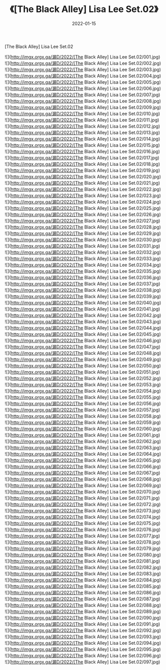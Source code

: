 ﻿---
layout: post
title:  《[The Black Alley] Lisa Lee Set.02》
date:   2022-01-15
img: http://imgx.orgx.ga/漏D/2022/[The Black Alley] Lisa Lee Set.02/000.jpg
categories: [美女, 清纯, 唯美]
---

[The Black Alley] Lisa Lee Set.02

  ![](http://imgx.orgx.ga/漏D/2022/[The Black Alley] Lisa Lee Set.02/001.jpg) <br> ![](http://imgx.orgx.ga/漏D/2022/[The Black Alley] Lisa Lee Set.02/002.jpg) <br> ![](http://imgx.orgx.ga/漏D/2022/[The Black Alley] Lisa Lee Set.02/003.jpg) <br> ![](http://imgx.orgx.ga/漏D/2022/[The Black Alley] Lisa Lee Set.02/004.jpg) <br> ![](http://imgx.orgx.ga/漏D/2022/[The Black Alley] Lisa Lee Set.02/005.jpg) <br> ![](http://imgx.orgx.ga/漏D/2022/[The Black Alley] Lisa Lee Set.02/006.jpg) <br> ![](http://imgx.orgx.ga/漏D/2022/[The Black Alley] Lisa Lee Set.02/007.jpg) <br> ![](http://imgx.orgx.ga/漏D/2022/[The Black Alley] Lisa Lee Set.02/008.jpg) <br> ![](http://imgx.orgx.ga/漏D/2022/[The Black Alley] Lisa Lee Set.02/009.jpg) <br> ![](http://imgx.orgx.ga/漏D/2022/[The Black Alley] Lisa Lee Set.02/010.jpg) <br> ![](http://imgx.orgx.ga/漏D/2022/[The Black Alley] Lisa Lee Set.02/011.jpg) <br> ![](http://imgx.orgx.ga/漏D/2022/[The Black Alley] Lisa Lee Set.02/012.jpg) <br> ![](http://imgx.orgx.ga/漏D/2022/[The Black Alley] Lisa Lee Set.02/013.jpg) <br> ![](http://imgx.orgx.ga/漏D/2022/[The Black Alley] Lisa Lee Set.02/014.jpg) <br> ![](http://imgx.orgx.ga/漏D/2022/[The Black Alley] Lisa Lee Set.02/015.jpg) <br> ![](http://imgx.orgx.ga/漏D/2022/[The Black Alley] Lisa Lee Set.02/016.jpg) <br> ![](http://imgx.orgx.ga/漏D/2022/[The Black Alley] Lisa Lee Set.02/017.jpg) <br> ![](http://imgx.orgx.ga/漏D/2022/[The Black Alley] Lisa Lee Set.02/018.jpg) <br> ![](http://imgx.orgx.ga/漏D/2022/[The Black Alley] Lisa Lee Set.02/019.jpg) <br> ![](http://imgx.orgx.ga/漏D/2022/[The Black Alley] Lisa Lee Set.02/020.jpg) <br> ![](http://imgx.orgx.ga/漏D/2022/[The Black Alley] Lisa Lee Set.02/021.jpg) <br> ![](http://imgx.orgx.ga/漏D/2022/[The Black Alley] Lisa Lee Set.02/022.jpg) <br> ![](http://imgx.orgx.ga/漏D/2022/[The Black Alley] Lisa Lee Set.02/023.jpg) <br> ![](http://imgx.orgx.ga/漏D/2022/[The Black Alley] Lisa Lee Set.02/024.jpg) <br> ![](http://imgx.orgx.ga/漏D/2022/[The Black Alley] Lisa Lee Set.02/025.jpg) <br> ![](http://imgx.orgx.ga/漏D/2022/[The Black Alley] Lisa Lee Set.02/026.jpg) <br> ![](http://imgx.orgx.ga/漏D/2022/[The Black Alley] Lisa Lee Set.02/027.jpg) <br> ![](http://imgx.orgx.ga/漏D/2022/[The Black Alley] Lisa Lee Set.02/028.jpg) <br> ![](http://imgx.orgx.ga/漏D/2022/[The Black Alley] Lisa Lee Set.02/029.jpg) <br> ![](http://imgx.orgx.ga/漏D/2022/[The Black Alley] Lisa Lee Set.02/030.jpg) <br> ![](http://imgx.orgx.ga/漏D/2022/[The Black Alley] Lisa Lee Set.02/031.jpg) <br> ![](http://imgx.orgx.ga/漏D/2022/[The Black Alley] Lisa Lee Set.02/032.jpg) <br> ![](http://imgx.orgx.ga/漏D/2022/[The Black Alley] Lisa Lee Set.02/033.jpg) <br> ![](http://imgx.orgx.ga/漏D/2022/[The Black Alley] Lisa Lee Set.02/034.jpg) <br> ![](http://imgx.orgx.ga/漏D/2022/[The Black Alley] Lisa Lee Set.02/035.jpg) <br> ![](http://imgx.orgx.ga/漏D/2022/[The Black Alley] Lisa Lee Set.02/036.jpg) <br> ![](http://imgx.orgx.ga/漏D/2022/[The Black Alley] Lisa Lee Set.02/037.jpg) <br> ![](http://imgx.orgx.ga/漏D/2022/[The Black Alley] Lisa Lee Set.02/038.jpg) <br> ![](http://imgx.orgx.ga/漏D/2022/[The Black Alley] Lisa Lee Set.02/039.jpg) <br> ![](http://imgx.orgx.ga/漏D/2022/[The Black Alley] Lisa Lee Set.02/040.jpg) <br> ![](http://imgx.orgx.ga/漏D/2022/[The Black Alley] Lisa Lee Set.02/041.jpg) <br> ![](http://imgx.orgx.ga/漏D/2022/[The Black Alley] Lisa Lee Set.02/042.jpg) <br> ![](http://imgx.orgx.ga/漏D/2022/[The Black Alley] Lisa Lee Set.02/043.jpg) <br> ![](http://imgx.orgx.ga/漏D/2022/[The Black Alley] Lisa Lee Set.02/044.jpg) <br> ![](http://imgx.orgx.ga/漏D/2022/[The Black Alley] Lisa Lee Set.02/045.jpg) <br> ![](http://imgx.orgx.ga/漏D/2022/[The Black Alley] Lisa Lee Set.02/046.jpg) <br> ![](http://imgx.orgx.ga/漏D/2022/[The Black Alley] Lisa Lee Set.02/047.jpg) <br> ![](http://imgx.orgx.ga/漏D/2022/[The Black Alley] Lisa Lee Set.02/048.jpg) <br> ![](http://imgx.orgx.ga/漏D/2022/[The Black Alley] Lisa Lee Set.02/049.jpg) <br> ![](http://imgx.orgx.ga/漏D/2022/[The Black Alley] Lisa Lee Set.02/050.jpg) <br> ![](http://imgx.orgx.ga/漏D/2022/[The Black Alley] Lisa Lee Set.02/051.jpg) <br> ![](http://imgx.orgx.ga/漏D/2022/[The Black Alley] Lisa Lee Set.02/052.jpg) <br> ![](http://imgx.orgx.ga/漏D/2022/[The Black Alley] Lisa Lee Set.02/053.jpg) <br> ![](http://imgx.orgx.ga/漏D/2022/[The Black Alley] Lisa Lee Set.02/054.jpg) <br> ![](http://imgx.orgx.ga/漏D/2022/[The Black Alley] Lisa Lee Set.02/055.jpg) <br> ![](http://imgx.orgx.ga/漏D/2022/[The Black Alley] Lisa Lee Set.02/056.jpg) <br> ![](http://imgx.orgx.ga/漏D/2022/[The Black Alley] Lisa Lee Set.02/057.jpg) <br> ![](http://imgx.orgx.ga/漏D/2022/[The Black Alley] Lisa Lee Set.02/058.jpg) <br> ![](http://imgx.orgx.ga/漏D/2022/[The Black Alley] Lisa Lee Set.02/059.jpg) <br> ![](http://imgx.orgx.ga/漏D/2022/[The Black Alley] Lisa Lee Set.02/060.jpg) <br> ![](http://imgx.orgx.ga/漏D/2022/[The Black Alley] Lisa Lee Set.02/061.jpg) <br> ![](http://imgx.orgx.ga/漏D/2022/[The Black Alley] Lisa Lee Set.02/062.jpg) <br> ![](http://imgx.orgx.ga/漏D/2022/[The Black Alley] Lisa Lee Set.02/063.jpg) <br> ![](http://imgx.orgx.ga/漏D/2022/[The Black Alley] Lisa Lee Set.02/064.jpg) <br> ![](http://imgx.orgx.ga/漏D/2022/[The Black Alley] Lisa Lee Set.02/065.jpg) <br> ![](http://imgx.orgx.ga/漏D/2022/[The Black Alley] Lisa Lee Set.02/066.jpg) <br> ![](http://imgx.orgx.ga/漏D/2022/[The Black Alley] Lisa Lee Set.02/067.jpg) <br> ![](http://imgx.orgx.ga/漏D/2022/[The Black Alley] Lisa Lee Set.02/068.jpg) <br> ![](http://imgx.orgx.ga/漏D/2022/[The Black Alley] Lisa Lee Set.02/069.jpg) <br> ![](http://imgx.orgx.ga/漏D/2022/[The Black Alley] Lisa Lee Set.02/070.jpg) <br> ![](http://imgx.orgx.ga/漏D/2022/[The Black Alley] Lisa Lee Set.02/071.jpg) <br> ![](http://imgx.orgx.ga/漏D/2022/[The Black Alley] Lisa Lee Set.02/072.jpg) <br> ![](http://imgx.orgx.ga/漏D/2022/[The Black Alley] Lisa Lee Set.02/073.jpg) <br> ![](http://imgx.orgx.ga/漏D/2022/[The Black Alley] Lisa Lee Set.02/074.jpg) <br> ![](http://imgx.orgx.ga/漏D/2022/[The Black Alley] Lisa Lee Set.02/075.jpg) <br> ![](http://imgx.orgx.ga/漏D/2022/[The Black Alley] Lisa Lee Set.02/076.jpg) <br> ![](http://imgx.orgx.ga/漏D/2022/[The Black Alley] Lisa Lee Set.02/077.jpg) <br> ![](http://imgx.orgx.ga/漏D/2022/[The Black Alley] Lisa Lee Set.02/078.jpg) <br> ![](http://imgx.orgx.ga/漏D/2022/[The Black Alley] Lisa Lee Set.02/079.jpg) <br> ![](http://imgx.orgx.ga/漏D/2022/[The Black Alley] Lisa Lee Set.02/080.jpg) <br> ![](http://imgx.orgx.ga/漏D/2022/[The Black Alley] Lisa Lee Set.02/081.jpg) <br> ![](http://imgx.orgx.ga/漏D/2022/[The Black Alley] Lisa Lee Set.02/082.jpg) <br> ![](http://imgx.orgx.ga/漏D/2022/[The Black Alley] Lisa Lee Set.02/083.jpg) <br> ![](http://imgx.orgx.ga/漏D/2022/[The Black Alley] Lisa Lee Set.02/084.jpg) <br> ![](http://imgx.orgx.ga/漏D/2022/[The Black Alley] Lisa Lee Set.02/085.jpg) <br> ![](http://imgx.orgx.ga/漏D/2022/[The Black Alley] Lisa Lee Set.02/086.jpg) <br> ![](http://imgx.orgx.ga/漏D/2022/[The Black Alley] Lisa Lee Set.02/087.jpg) <br> ![](http://imgx.orgx.ga/漏D/2022/[The Black Alley] Lisa Lee Set.02/088.jpg) <br> ![](http://imgx.orgx.ga/漏D/2022/[The Black Alley] Lisa Lee Set.02/089.jpg) <br> ![](http://imgx.orgx.ga/漏D/2022/[The Black Alley] Lisa Lee Set.02/090.jpg) <br> ![](http://imgx.orgx.ga/漏D/2022/[The Black Alley] Lisa Lee Set.02/091.jpg) <br> ![](http://imgx.orgx.ga/漏D/2022/[The Black Alley] Lisa Lee Set.02/092.jpg) <br> ![](http://imgx.orgx.ga/漏D/2022/[The Black Alley] Lisa Lee Set.02/093.jpg) <br> ![](http://imgx.orgx.ga/漏D/2022/[The Black Alley] Lisa Lee Set.02/094.jpg) <br> ![](http://imgx.orgx.ga/漏D/2022/[The Black Alley] Lisa Lee Set.02/095.jpg) <br> ![](http://imgx.orgx.ga/漏D/2022/[The Black Alley] Lisa Lee Set.02/096.jpg) <br> ![](http://imgx.orgx.ga/漏D/2022/[The Black Alley] Lisa Lee Set.02/097.jpg) <br>